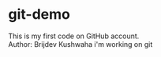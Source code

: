 # git-demo
This is  my first code on GitHub account.
<br>
Author: Brijdev Kushwaha 
i'm working on git 

